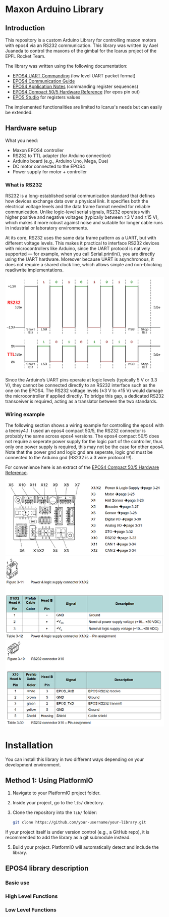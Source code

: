 # Maxon Arduino Library

## Introduction

This repository is a custom Arduino Library for controlling maxon motors with epos4 via an RS232 communication. 
This library was written by Axel Juaneda to control the maxons of the gimbal for the Icarus project of the EPFL Rocket Team. 

The library was written using the following documentation:
- [EPOS4 UART Commanding](https://support.maxongroup.com/hc/fr/article_attachments/360018969133) (low level UART packet format)
- [EPOS4 Communication Guide](https://www.maxongroup.com/medias/sys_master/root/8834324922398/EPOS4-Communication-Guide-En.pdf)
- [EPOS4 Application Notes](https://www.maxongroup.com/medias/sys_master/root/8837359304734/EPOS4-Application-Notes-Collection-En.pdf) (commanding register sequences)
- [EPOS4 Compact 50/5 Hardware Reference](https://www.maxongroup.net.au/medias/sys_master/8828280078366.pdf) (for epos pin out)
- [EPOS Studio](https://www.maxongroup.com/fr-ch/entrainements-et-systemes/commandes/commandes-de-positionnement) for registers values

The implemented functionalities are limited to Icarus's needs but can easily be extended.

## Hardware setup
What you need:
- Maxon EPOS4 controller
- RS232 to TTL adapter (for Arduino connection)
- Arduino board (e.g., Arduino Uno, Mega, Due)
- DC motor connected to the EPOS4
- Power supply for motor + controller

### What is RS232
RS232 is a long-established serial communication standard that defines how devices exchange data over a physical link. It specifies both the electrical voltage levels and the data frame format needed for reliable communication. Unlike logic-level serial signals, RS232 operates with higher positive and negative voltages (typically between ±3 V and ±15 V), which makes it more robust against noise and suitable for longer cable runs in industrial or laboratory environments.

At its core, RS232 uses the same data frame pattern as a UART, but with different voltage levels. This makes it practical to interface RS232 devices with microcontrollers like Arduino, since the UART protocol is natively supported — for example, when you call Serial.println(), you are directly using the UART hardware. Moreover because UART is asynchronous, it does not require a shared clock line, which allows simple and non-blocking read/write implementations.

![RS232 and TTL comparison](images/RS232_TTL.png)

Since the Arduino’s UART pins operate at logic levels (typically 5 V or 3.3 V), they cannot be connected directly to an RS232 interface such as the one on the EPOS4. The RS232 voltage levels (±3 V to ±15 V) would damage the microcontroller if applied directly. To bridge this gap, a dedicated RS232 transceiver is required, acting as a translator between the two standards.

### Wiring example
The following section shows a wiring example for controlling the epos4 with a teensy4.1. I used an epos4 compact 50/5, the RS232 connector is probably the same across epos4 versions. The epos4 compact 50/5 does not require a seperate power supply for the logic part of the controller, thus only one power supply is required, this may not be the case for other epos4.
Note that the power gnd and logic gnd are seperate, logic gnd must be connected to the Arduino gnd (RS232 is a 3 wire protocol !!!).

For convenience here is an extract of the [EPOS4 Compact 50/5 Hardware Reference](https://www.maxongroup.net.au/medias/sys_master/8828280078366.pdf).

![EPOS4 Compact 50/5 Overview](images/connectors_overview.png)
![Power Connector](images/power_connector.png)
![RS232 Connector](images/RS232_connector.png)

# Installation

You can install this library in two different ways depending on your development environment.

## Method 1: Using PlatformIO

1. Navigate to your PlatformIO project folder.  
2. Inside your project, go to the `lib/` directory.  
3. Clone the repository into the `lib/` folder:

   ```bash
   git clone https://github.com/your-username/your-library.git

If your project itself is under version control (e.g., a GitHub repo), it is recommended to add the library as a git submodule instead.

5. Build your project. PlatformIO will automatically detect and include the library.

## EPOS4 library description
### Basic use
### High Level Functions
### Low Level Functions
